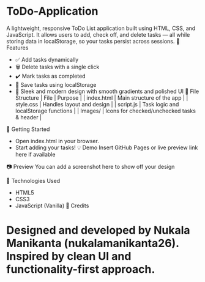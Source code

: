 # ToDo-Application
A lightweight, responsive ToDo List application built using HTML, CSS, and JavaScript. It allows users to add, check off, and delete tasks — all while storing data in localStorage, so your tasks persist across sessions.
📌 Features
- ✅ Add tasks dynamically
- 🗑️ Delete tasks with a single click
- ✔️ Mark tasks as completed
- 💾 Save tasks using localStorage
- 🎨 Sleek and modern design with smooth gradients and polished UI
📁 File Structure
| File | Purpose | 
| index.html | Main structure of the app | 
| style.css | Handles layout and design | 
| script.js | Task logic and localStorage functions | 
| Images/ | Icons for checked/unchecked tasks & header | 


🚀 Getting Started
- Open index.html in your browser.
- Start adding your tasks!
💡 Demo
Insert GitHub Pages or live preview link here if available

📷 Preview
You can add a screenshot here to show off your design

🔧 Technologies Used
- HTML5
- CSS3
- JavaScript (Vanilla)
🙌 Credits
# Designed and developed by Nukala Manikanta (nukalamanikanta26). Inspired by clean UI and functionality-first approach.
